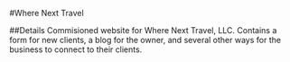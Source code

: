 #Where Next Travel

##Details
Commisioned website for Where Next Travel, LLC. Contains a form for new clients, a blog for the owner, and several other ways for the business to connect to their clients.
